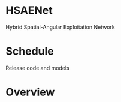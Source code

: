 # HSAENet
Hybrid Spatial-Angular Exploitation Network

# Schedule
Release code and models

# Overview

